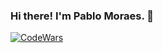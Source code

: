   ### Hi there! I'm Pablo Moraes. 👋

[![CodeWars](https://www.codewars.com/users/ppsmoraes/badges/large)](https://www.codewars.com/users/ppsmoraes)


<!--
**ppsmoraes/ppsmoraes** is a ✨ _special_ ✨ repository because its `README.md` (this file) appears on your GitHub profile.

Here are some ideas to get you started:

- 🔭 I’m currently working on ...
- 🌱 I’m currently learning ...
- 👯 I’m looking to collaborate on ...
- 🤔 I’m looking for help with ...
- 💬 Ask me about ...
- 📫 How to reach me: ...
- 😄 Pronouns: ...
- ⚡ Fun fact: ...
-->
